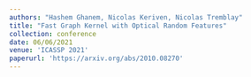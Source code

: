 ```yaml
---
authors: "Hashem Ghanem, Nicolas Keriven, Nicolas Tremblay"
title: "Fast Graph Kernel with Optical Random Features"
collection: conference
date: 06/06/2021
venue: 'ICASSP 2021'
paperurl: 'https://arxiv.org/abs/2010.08270'
---
```


